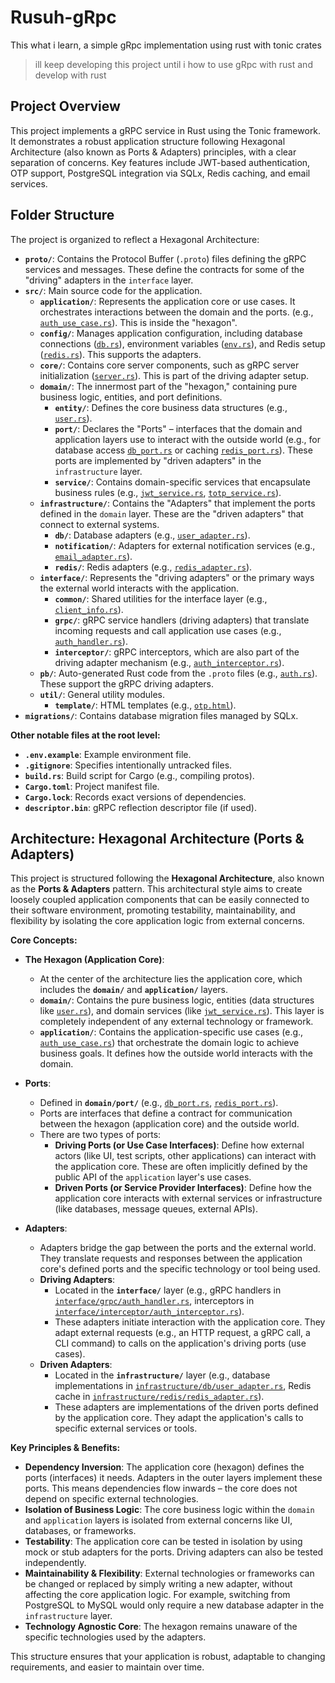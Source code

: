 # Rusuh-gRpc

This what i learn, a simple gRpc implementation using rust with tonic crates

> ill keep developing this project until i how to use gRpc with rust and develop with rust

## Project Overview

This project implements a gRPC service in Rust using the Tonic framework. It demonstrates a robust application structure following Hexagonal Architecture (also known as Ports & Adapters) principles, with a clear separation of concerns. Key features include JWT-based authentication, OTP support, PostgreSQL integration via SQLx, Redis caching, and email services.

## Folder Structure

The project is organized to reflect a Hexagonal Architecture:

-   **`proto/`**: Contains the Protocol Buffer (`.proto`) files defining the gRPC services and messages. These define the contracts for some of the "driving" adapters in the `interface` layer.
-   **`src/`**: Main source code for the application.
    -   **`application/`**: Represents the application core or use cases. It orchestrates interactions between the domain and the ports. (e.g., [`auth_use_case.rs`](src/application/auth_use_case.rs:0)). This is inside the "hexagon".
    -   **`config/`**: Manages application configuration, including database connections ([`db.rs`](src/config/db.rs:0)), environment variables ([`env.rs`](src/config/env.rs:0)), and Redis setup ([`redis.rs`](src/config/redis.rs:0)). This supports the adapters.
    -   **`core/`**: Contains core server components, such as gRPC server initialization ([`server.rs`](src/core/server.rs:0)). This is part of the driving adapter setup.
    -   **`domain/`**: The innermost part of the "hexagon," containing pure business logic, entities, and port definitions.
        -   **`entity/`**: Defines the core business data structures (e.g., [`user.rs`](src/domain/entity/user.rs:0)).
        -   **`port/`**: Declares the "Ports" – interfaces that the domain and application layers use to interact with the outside world (e.g., for database access [`db_port.rs`](src/domain/port/db_port.rs:0) or caching [`redis_port.rs`](src/domain/port/redis_port.rs:0)). These ports are implemented by "driven adapters" in the `infrastructure` layer.
        -   **`service/`**: Contains domain-specific services that encapsulate business rules (e.g., [`jwt_service.rs`](src/domain/service/jwt_service.rs:0), [`totp_service.rs`](src/domain/service/totp_service.rs:0)).
    -   **`infrastructure/`**: Contains the "Adapters" that implement the ports defined in the `domain` layer. These are the "driven adapters" that connect to external systems.
        -   **`db/`**: Database adapters (e.g., [`user_adapter.rs`](src/infrastructure/db/user_adapter.rs:0)).
        -   **`notification/`**: Adapters for external notification services (e.g., [`email_adapter.rs`](src/infrastructure/notification/email_adapter.rs:0)).
        -   **`redis/`**: Redis adapters (e.g., [`redis_adapter.rs`](src/infrastructure/redis/redis_adapter.rs:0)).
    -   **`interface/`**: Represents the "driving adapters" or the primary ways the external world interacts with the application.
        -   **`common/`**: Shared utilities for the interface layer (e.g., [`client_info.rs`](src/interface/common/client_info.rs:0)).
        -   **`grpc/`**: gRPC service handlers (driving adapters) that translate incoming requests and call application use cases (e.g., [`auth_handler.rs`](src/interface/grpc/auth_handler.rs:0)).
        -   **`interceptor/`**: gRPC interceptors, which are also part of the driving adapter mechanism (e.g., [`auth_interceptor.rs`](src/interface/interceptor/auth_interceptor.rs:0)).
    -   **`pb/`**: Auto-generated Rust code from the `.proto` files (e.g., [`auth.rs`](src/pb/auth.rs:0)). These support the gRPC driving adapters.
    -   **`util/`**: General utility modules.
        -   **`template/`**: HTML templates (e.g., [`otp.html`](src/util/template/otp.html:0)).
-   **`migrations/`**: Contains database migration files managed by SQLx.

**Other notable files at the root level:**
-   **`.env.example`**: Example environment file.
-   **`.gitignore`**: Specifies intentionally untracked files.
-   **`build.rs`**: Build script for Cargo (e.g., compiling protos).
-   **`Cargo.toml`**: Project manifest file.
-   **`Cargo.lock`**: Records exact versions of dependencies.
-   **`descriptor.bin`**: gRPC reflection descriptor file (if used).

## Architecture: Hexagonal Architecture (Ports & Adapters)

This project is structured following the **Hexagonal Architecture**, also known as the **Ports & Adapters** pattern. This architectural style aims to create loosely coupled application components that can be easily connected to their software environment, promoting testability, maintainability, and flexibility by isolating the core application logic from external concerns.

**Core Concepts:**

*   **The Hexagon (Application Core)**:
    *   At the center of the architecture lies the application core, which includes the **`domain/`** and **`application/`** layers.
    *   **`domain/`**: Contains the pure business logic, entities (data structures like [`user.rs`](src/domain/entity/user.rs:0)), and domain services (like [`jwt_service.rs`](src/domain/service/jwt_service.rs:0)). This layer is completely independent of any external technology or framework.
    *   **`application/`**: Contains the application-specific use cases (e.g., [`auth_use_case.rs`](src/application/auth_use_case.rs:0)) that orchestrate the domain logic to achieve business goals. It defines how the outside world interacts with the domain.

*   **Ports**:
    *   Defined in **`domain/port/`** (e.g., [`db_port.rs`](src/domain/port/db_port.rs:0), [`redis_port.rs`](src/domain/port/redis_port.rs:0)).
    *   Ports are interfaces that define a contract for communication between the hexagon (application core) and the outside world.
    *   There are two types of ports:
        *   **Driving Ports (or Use Case Interfaces)**: Define how external actors (like UI, test scripts, other applications) can interact with the application core. These are often implicitly defined by the public API of the `application` layer's use cases.
        *   **Driven Ports (or Service Provider Interfaces)**: Define how the application core interacts with external services or infrastructure (like databases, message queues, external APIs).

*   **Adapters**:
    *   Adapters bridge the gap between the ports and the external world. They translate requests and responses between the application core's defined ports and the specific technology or tool being used.
    *   **Driving Adapters**:
        *   Located in the **`interface/`** layer (e.g., gRPC handlers in [`interface/grpc/auth_handler.rs`](src/interface/grpc/auth_handler.rs:0), interceptors in [`interface/interceptor/auth_interceptor.rs`](src/interface/interceptor/auth_interceptor.rs:0)).
        *   These adapters initiate interaction with the application core. They adapt external requests (e.g., an HTTP request, a gRPC call, a CLI command) to calls on the application's driving ports (use cases).
    *   **Driven Adapters**:
        *   Located in the **`infrastructure/`** layer (e.g., database implementations in [`infrastructure/db/user_adapter.rs`](src/infrastructure/db/user_adapter.rs:0), Redis cache in [`infrastructure/redis/redis_adapter.rs`](src/infrastructure/redis/redis_adapter.rs:0)).
        *   These adapters are implementations of the driven ports defined by the application core. They adapt the application's calls to specific external services or tools.

**Key Principles & Benefits:**

*   **Dependency Inversion**: The application core (hexagon) defines the ports (interfaces) it needs. Adapters in the outer layers implement these ports. This means dependencies flow inwards – the core does not depend on specific external technologies.
*   **Isolation of Business Logic**: The core business logic within the `domain` and `application` layers is isolated from external concerns like UI, databases, or frameworks.
*   **Testability**: The application core can be tested in isolation by using mock or stub adapters for the ports. Driving adapters can also be tested independently.
*   **Maintainability & Flexibility**: External technologies or frameworks can be changed or replaced by simply writing a new adapter, without affecting the core application logic. For example, switching from PostgreSQL to MySQL would only require a new database adapter in the `infrastructure` layer.
*   **Technology Agnostic Core**: The hexagon remains unaware of the specific technologies used by the adapters.

This structure ensures that your application is robust, adaptable to changing requirements, and easier to maintain over time.
